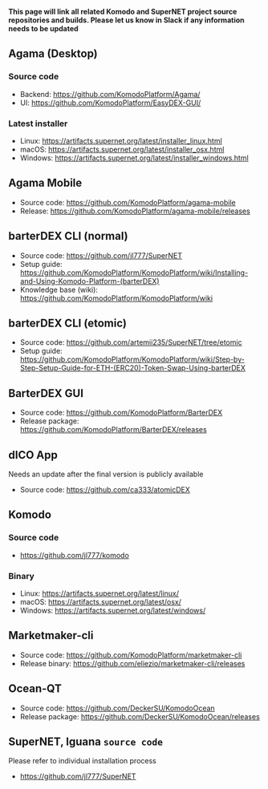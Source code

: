 **This page will link all related Komodo and SuperNET project source repositories and builds. Please let us know in Slack if any information needs to be updated**

## Agama (Desktop)
### Source code
* Backend: https://github.com/KomodoPlatform/Agama/
* UI: https://github.com/KomodoPlatform/EasyDEX-GUI/
### Latest installer
* Linux: https://artifacts.supernet.org/latest/installer_linux.html
* macOS: https://artifacts.supernet.org/latest/installer_osx.html
* Windows: https://artifacts.supernet.org/latest/installer_windows.html

## Agama Mobile
* Source code: https://github.com/KomodoPlatform/agama-mobile
* Release: https://github.com/KomodoPlatform/agama-mobile/releases

## barterDEX CLI (normal)
* Source code: https://github.com/jl777/SuperNET
* Setup guide: https://github.com/KomodoPlatform/KomodoPlatform/wiki/Installing-and-Using-Komodo-Platform-(barterDEX)
* Knowledge base (wiki): https://github.com/KomodoPlatform/KomodoPlatform/wiki

## barterDEX CLI (etomic)
* Source code: https://github.com/artemii235/SuperNET/tree/etomic
* Setup guide: https://github.com/KomodoPlatform/KomodoPlatform/wiki/Step-by-Step-Setup-Guide-for-ETH-(ERC20)-Token-Swap-Using-barterDEX

## BarterDEX GUI
* Source code: https://github.com/KomodoPlatform/BarterDEX
* Release package: https://github.com/KomodoPlatform/BarterDEX/releases

## dICO App
Needs an update after the final version is publicly available
* Source code: https://github.com/ca333/atomicDEX

## Komodo
### Source code
* https://github.com/jl777/komodo
### Binary
* Linux: https://artifacts.supernet.org/latest/linux/
* macOS: https://artifacts.supernet.org/latest/osx/
* Windows: https://artifacts.supernet.org/latest/windows/

## Marketmaker-cli
* Source code: https://github.com/KomodoPlatform/marketmaker-cli
* Release binary: https://github.com/eliezio/marketmaker-cli/releases

## Ocean-QT
* Source code: https://github.com/DeckerSU/KomodoOcean
* Release package: https://github.com/DeckerSU/KomodoOcean/releases

## SuperNET, Iguana `source code`
Please refer to individual installation process
* https://github.com/jl777/SuperNET